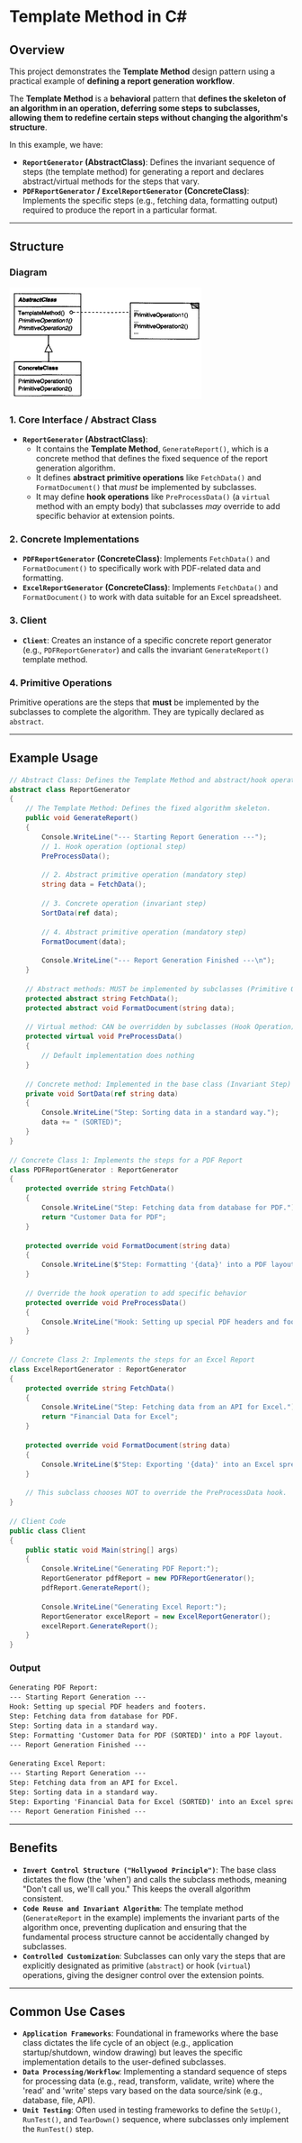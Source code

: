 # **Template Method** in **C#**

## Overview

This project demonstrates the **Template Method** design pattern using a practical example of **defining a report generation workflow**.

The **Template Method** is a **behavioral** pattern that **defines the skeleton of an algorithm in an operation, deferring some steps to subclasses, allowing them to redefine certain steps without changing the algorithm's structure**.

In this example, we have:

* **`ReportGenerator` (AbstractClass)**: Defines the invariant sequence of steps (the template method) for generating a report and declares abstract/virtual methods for the steps that vary.
* **`PDFReportGenerator` / `ExcelReportGenerator` (ConcreteClass)**: Implements the specific steps (e.g., fetching data, formatting output) required to produce the report in a particular format.

---

## Structure

### Diagram

![UML Diagram illustrating the Template Method pattern](structure.png)

### 1. Core Interface / Abstract Class

* **`ReportGenerator` (AbstractClass)**:
  * It contains the **Template Method**, `GenerateReport()`, which is a concrete method that defines the fixed sequence of the report generation algorithm.
  * It defines **abstract primitive operations** like `FetchData()` and `FormatDocument()` that *must* be implemented by subclasses.
  * It may define **hook operations** like `PreProcessData()` (a `virtual` method with an empty body) that subclasses *may* override to add specific behavior at extension points.

### 2. Concrete Implementations

* **`PDFReportGenerator` (ConcreteClass)**: Implements `FetchData()` and `FormatDocument()` to specifically work with PDF-related data and formatting.
* **`ExcelReportGenerator` (ConcreteClass)**: Implements `FetchData()` and `FormatDocument()` to work with data suitable for an Excel spreadsheet.

### 3. Client

* **`Client`**: Creates an instance of a specific concrete report generator (e.g., `PDFReportGenerator`) and calls the invariant `GenerateReport()` template method.

### 4. Primitive Operations

Primitive operations are the steps that **must** be implemented by the subclasses to complete the algorithm. They are typically declared as `abstract`.

---

## Example Usage

```csharp
// Abstract Class: Defines the Template Method and abstract/hook operations
abstract class ReportGenerator
{
    // The Template Method: Defines the fixed algorithm skeleton.
    public void GenerateReport()
    {
        Console.WriteLine("--- Starting Report Generation ---");
        // 1. Hook operation (optional step)
        PreProcessData(); 
        
        // 2. Abstract primitive operation (mandatory step)
        string data = FetchData(); 
        
        // 3. Concrete operation (invariant step)
        SortData(ref data); 
        
        // 4. Abstract primitive operation (mandatory step)
        FormatDocument(data); 
        
        Console.WriteLine("--- Report Generation Finished ---\n");
    }

    // Abstract methods: MUST be implemented by subclasses (Primitive Operations)
    protected abstract string FetchData();
    protected abstract void FormatDocument(string data);

    // Virtual method: CAN be overridden by subclasses (Hook Operation)
    protected virtual void PreProcessData() 
    {
        // Default implementation does nothing
    }

    // Concrete method: Implemented in the base class (Invariant Step)
    private void SortData(ref string data)
    {
        Console.WriteLine("Step: Sorting data in a standard way.");
        data += " (SORTED)";
    }
}

// Concrete Class 1: Implements the steps for a PDF Report
class PDFReportGenerator : ReportGenerator
{
    protected override string FetchData()
    {
        Console.WriteLine("Step: Fetching data from database for PDF.");
        return "Customer Data for PDF";
    }

    protected override void FormatDocument(string data)
    {
        Console.WriteLine($"Step: Formatting '{data}' into a PDF layout.");
    }
    
    // Override the hook operation to add specific behavior
    protected override void PreProcessData()
    {
        Console.WriteLine("Hook: Setting up special PDF headers and footers.");
    }
}

// Concrete Class 2: Implements the steps for an Excel Report
class ExcelReportGenerator : ReportGenerator
{
    protected override string FetchData()
    {
        Console.WriteLine("Step: Fetching data from an API for Excel.");
        return "Financial Data for Excel";
    }

    protected override void FormatDocument(string data)
    {
        Console.WriteLine($"Step: Exporting '{data}' into an Excel spreadsheet.");
    }
    
    // This subclass chooses NOT to override the PreProcessData hook.
}

// Client Code
public class Client
{
    public static void Main(string[] args)
    {
        Console.WriteLine("Generating PDF Report:");
        ReportGenerator pdfReport = new PDFReportGenerator();
        pdfReport.GenerateReport();

        Console.WriteLine("Generating Excel Report:");
        ReportGenerator excelReport = new ExcelReportGenerator();
        excelReport.GenerateReport();
    }
}
````

### Output

```cmd
Generating PDF Report:
--- Starting Report Generation ---
Hook: Setting up special PDF headers and footers.
Step: Fetching data from database for PDF.
Step: Sorting data in a standard way.
Step: Formatting 'Customer Data for PDF (SORTED)' into a PDF layout.
--- Report Generation Finished ---

Generating Excel Report:
--- Starting Report Generation ---
Step: Fetching data from an API for Excel.
Step: Sorting data in a standard way.
Step: Exporting 'Financial Data for Excel (SORTED)' into an Excel spreadsheet.
--- Report Generation Finished ---
```

---

## Benefits

* **`Invert Control Structure ("Hollywood Principle")`**: The base class dictates the flow (the 'when') and calls the subclass methods, meaning "Don't call us, we'll call you." This keeps the overall algorithm consistent.
* **`Code Reuse and Invariant Algorithm`**: The template method (`GenerateReport` in the example) implements the invariant parts of the algorithm once, preventing duplication and ensuring that the fundamental process structure cannot be accidentally changed by subclasses.
* **`Controlled Customization`**: Subclasses can only vary the steps that are explicitly designated as primitive (`abstract`) or hook (`virtual`) operations, giving the designer control over the extension points.

---

## Common Use Cases

* **`Application Frameworks`**: Foundational in frameworks where the base class dictates the life cycle of an object (e.g., application startup/shutdown, window drawing) but leaves the specific implementation details to the user-defined subclasses.
* **`Data Processing/Workflow`**: Implementing a standard sequence of steps for processing data (e.g., read, transform, validate, write) where the 'read' and 'write' steps vary based on the data source/sink (e.g., database, file, API).
* **`Unit Testing`**: Often used in testing frameworks to define the `SetUp()`, `RunTest()`, and `TearDown()` sequence, where subclasses only implement the `RunTest()` step.
